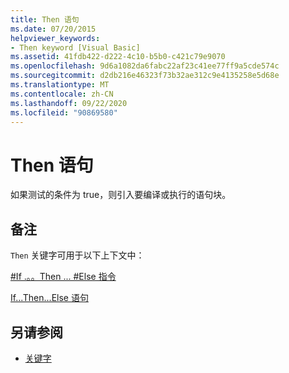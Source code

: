 ```yaml
---
title: Then 语句
ms.date: 07/20/2015
helpviewer_keywords:
- Then keyword [Visual Basic]
ms.assetid: 41fdb422-d222-4c10-b5b0-c421c79e9070
ms.openlocfilehash: 9d6a1082da6fabc22af23c41ee77ff9a5cde574c
ms.sourcegitcommit: d2db216e46323f73b32ae312c9e4135258e5d68e
ms.translationtype: MT
ms.contentlocale: zh-CN
ms.lasthandoff: 09/22/2020
ms.locfileid: "90869580"
---
```

# <a name="then-statement"></a>Then 语句

如果测试的条件为 true，则引入要编译或执行的语句块。  
  
## <a name="remarks"></a>备注  

 `Then` 关键字可用于以下上下文中：  
  
 [#If .。。Then ... #Else 指令](../directives/if-then-else-directives.md)  
  
 [If...Then...Else 语句](if-then-else-statement.md)  
  
## <a name="see-also"></a>另请参阅

- [关键字](../keywords/index.md)
